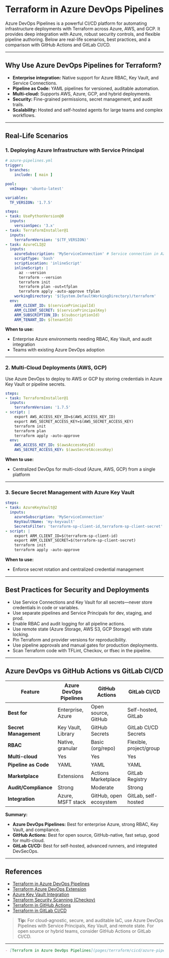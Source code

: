 # Terraform in Azure DevOps Pipelines

Azure DevOps Pipelines is a powerful CI/CD platform for automating infrastructure deployments with Terraform across Azure, AWS, and GCP. It provides deep integration with Azure, robust security controls, and flexible pipeline authoring. Below are real-life scenarios, best practices, and a comparison with GitHub Actions and GitLab CI/CD.

---

## Why Use Azure DevOps Pipelines for Terraform?

- **Enterprise integration:** Native support for Azure RBAC, Key Vault, and Service Connections.
- **Pipeline as Code:** YAML pipelines for versioned, auditable automation.
- **Multi-cloud:** Supports AWS, Azure, GCP, and hybrid deployments.
- **Security:** Fine-grained permissions, secret management, and audit trails.
- **Scalability:** Hosted and self-hosted agents for large teams and complex workflows.

---

## Real-Life Scenarios

### 1. Deploying Azure Infrastructure with Service Principal

```yaml
# azure-pipelines.yml
trigger:
  branches:
    include: [ main ]

pool:
  vmImage: 'ubuntu-latest'

variables:
  TF_VERSION: '1.7.5'

steps:
- task: UsePythonVersion@0
  inputs:
    versionSpec: '3.x'
- task: TerraformInstaller@1
  inputs:
    terraformVersion: '$(TF_VERSION)'
- task: AzureCLI@2
  inputs:
    azureSubscription: 'MyServiceConnection' # Service connection in Azure DevOps
    scriptType: 'bash'
    scriptLocation: 'inlineScript'
    inlineScript: |
      az --version
      terraform --version
      terraform init
      terraform plan -out=tfplan
      terraform apply -auto-approve tfplan
    workingDirectory: '$(System.DefaultWorkingDirectory)/terraform'
  env:
    ARM_CLIENT_ID: $(servicePrincipalId)
    ARM_CLIENT_SECRET: $(servicePrincipalKey)
    ARM_SUBSCRIPTION_ID: $(subscriptionId)
    ARM_TENANT_ID: $(tenantId)
```

**When to use:**

- Enterprise Azure environments needing RBAC, Key Vault, and audit integration
- Teams with existing Azure DevOps adoption

---

### 2. Multi-Cloud Deployments (AWS, GCP)

Use Azure DevOps to deploy to AWS or GCP by storing credentials in Azure Key Vault or pipeline secrets.

```yaml
steps:
- task: TerraformInstaller@1
  inputs:
    terraformVersion: '1.7.5'
- script: |
    export AWS_ACCESS_KEY_ID=$(AWS_ACCESS_KEY_ID)
    export AWS_SECRET_ACCESS_KEY=$(AWS_SECRET_ACCESS_KEY)
    terraform init
    terraform plan
    terraform apply -auto-approve
  env:
    AWS_ACCESS_KEY_ID: $(awsAccessKeyId)
    AWS_SECRET_ACCESS_KEY: $(awsSecretAccessKey)
```

**When to use:**

- Centralized DevOps for multi-cloud (Azure, AWS, GCP) from a single platform

---

### 3. Secure Secret Management with Azure Key Vault

```yaml
steps:
- task: AzureKeyVault@2
  inputs:
    azureSubscription: 'MyServiceConnection'
    KeyVaultName: 'my-keyvault'
    SecretsFilter: 'terraform-sp-client-id,terraform-sp-client-secret'
- script: |
    export ARM_CLIENT_ID=$(terraform-sp-client-id)
    export ARM_CLIENT_SECRET=$(terraform-sp-client-secret)
    terraform init
    terraform apply -auto-approve
```

**When to use:**

- Enforce secret rotation and centralized credential management

---

## Best Practices for Security and Deployments

- Use Service Connections and Key Vault for all secrets—never store credentials in code or variables.
- Use separate pipelines and Service Principals for dev, staging, and prod.
- Enable RBAC and audit logging for all pipeline actions.
- Use remote state (Azure Storage, AWS S3, GCP Storage) with state locking.
- Pin Terraform and provider versions for reproducibility.
- Use pipeline approvals and manual gates for production deployments.
- Scan Terraform code with TFLint, Checkov, or tfsec in the pipeline.

---

## Azure DevOps vs GitHub Actions vs GitLab CI/CD

| Feature                | Azure DevOps Pipelines | GitHub Actions         | GitLab CI/CD           |
|------------------------|-----------------------|------------------------|------------------------|
| **Best for**           | Enterprise, Azure     | Open source, GitHub    | Self-hosted, GitLab    |
| **Secret Management**  | Key Vault, Library    | GitHub Secrets         | GitLab CI/CD Secrets   |
| **RBAC**               | Native, granular      | Basic (org/repo)       | Flexible, project/group|
| **Multi-cloud**        | Yes                   | Yes                    | Yes                    |
| **Pipeline as Code**   | YAML                  | YAML                   | YAML                   |
| **Marketplace**        | Extensions            | Actions Marketplace    | GitLab Registry        |
| **Audit/Compliance**   | Strong                | Moderate               | Strong                 |
| **Integration**        | Azure, MSFT stack     | GitHub, open ecosystem | GitLab, self-hosted    |

**Summary:**

- **Azure DevOps Pipelines:** Best for enterprise Azure, strong RBAC, Key Vault, and compliance.
- **GitHub Actions:** Best for open source, GitHub-native, fast setup, good for multi-cloud.
- **GitLab CI/CD:** Best for self-hosted, advanced runners, and integrated DevSecOps.

---

## References

- [Terraform in Azure DevOps Pipelines](https://learn.microsoft.com/en-us/azure/developer/terraform/overview)
- [Terraform Azure DevOps Extension](https://marketplace.visualstudio.com/items?itemName=ms-devlabs.custom-terraform-tasks)
- [Azure Key Vault Integration](https://learn.microsoft.com/en-us/azure/devops/pipelines/library/key-vault)
- [Terraform Security Scanning (Checkov)](https://www.checkov.io/)
- [Terraform in GitHub Actions](https://github.com/hashicorp/setup-terraform)
- [Terraform in GitLab CI/CD](https://docs.gitlab.com/ee/ci/examples/terraform.html)

> **Tip:** For cloud-agnostic, secure, and auditable IaC, use Azure DevOps Pipelines with Service Principals, Key Vault, and remote state. For open source or hybrid teams, consider GitHub Actions or GitLab CI/CD.

---

```markdown
- [Terraform in Azure DevOps Pipelines](pages/terraform/cicd/azure-pipelines.md)
```
